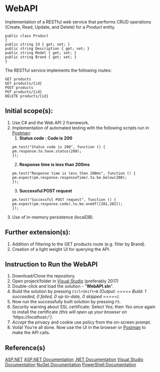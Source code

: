 # WebAPI
Implementation of a RESTful web service that performs CRUD operations (Create, Read, Update, and Delete) for a *Product* entity.

```
public class Product
{
public string Id { get; set; }
public string Description { get; set; }
public string Model { get; set; }
public string Brand { get; set; }
}
```

The RESTful service implements the following routes:
```
GET products
GET products/{id}
POST products
PUT products/{id}
DELETE products/{id}
```

## Initial scope(s):
1) Use C# and the Web API 2 framework.
2) Implementation of automated testing with the following scripts run in [Postman](https://www.getpostman.com/):
    1. **Status code : Code is 200**
    ```
    pm.test("Status code is 200", function () {
    pm.response.to.have.status(200);
    });
    ```
    2. **Response time is less than 200ms**
    ```
    pm.test("Response time is less than 200ms", function () {
    pm.expect(pm.response.responseTime).to.be.below(200);
    });
    ```
    3. **Successful POST request**
    ```
    pm.test("Successful POST request", function () {
    pm.expect(pm.response.code).to.be.oneOf([201,202]);
    });
    ```
3) Use of in-memory persistence (localDB).

## Further extension(s):
1) Addition of filtering to the GET products route (e.g. filter by Brand).
2) Creation of a light weight UI for querying the API.

## Instruction to Run the WebAPI
1) Download/Clone the repository.
2) Open project/folder in [Visual Studio](https://visualstudio.microsoft.com/) (preferably 2017)
3) Double-click and load the solution - "**WebAPI.sln**".
4) Build the solution by pressing `Ctrl+Shift+B` _(Output: ===== Build: 1 succeeded, 0 failed, 0 up-to-date, 0 skipped =====)_.
5) Now run the successfully built solution by pressing `F5`.
6) Security warning about SSL certificate: Select _Yes_; then _Yes_ once again to install the certificate _(this will open up your browser on 'https://localhost:<port>/')_.
7) _Accept_ the privacy and cookie use policy from the on-screen prompt.
8) Voilà! You're all done. Now use the UI in the browser or [Postman](https://www.getpostman.com/) to make the API calls.

## Reference(s)

[ASP.NET](https://www.asp.net/)
[ASP.NET Documentation](https://docs.microsoft.com/en-us/aspnet/)
[.NET Documentation](https://docs.microsoft.com/en-us/dotnet/)
[Visual Studio Documentation](https://docs.microsoft.com/en-us/visualstudio/?view=vs-2017)
[NuGet Documentation](https://docs.microsoft.com/en-us/nuget/)
[PowerShell Documentation](https://docs.microsoft.com/en-us/powershell/)
